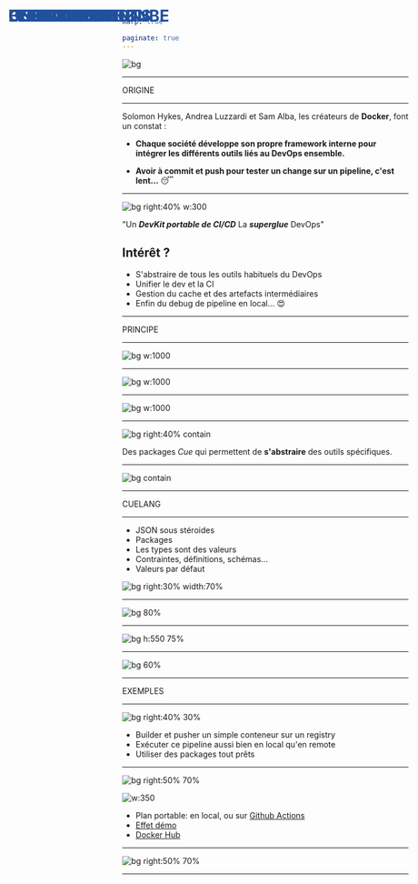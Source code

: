 ```yaml
---
marp: true

paginate: true
---
```

<style>
  
  section{
    background-image: url("ressources/images/background.png");
    background-size: cover;
    }
    
    h1 {
    color: #21509c;
    position: absolute;
    top: 20px; 
    left: 28px;
    font-weight: bold;
  }

  img[alt~="center"] {
    display: block;
    margin: 0 auto;
  }

  section li {
    line-height: 38px;
    font-size:26px
  }
  section.sommaire {
    background-image: url("ressources/images/rose_gauche.png");
  }

  section.sommaire ul li {
    line-height: 50px;
    font-size: 40px;
    position: relative;
    left: 250px;
  }

  section.sommaire>h1 {
    color: #21509c;
    position: absolute;
    top: 50px; 
    left: 350px;
    font-weight: bold;
  }

  section.part {
    background-image: url("ressources/images/background_part.png");
    background-size: cover;
    color: white;
    font-size: 150px;
    text-align: center;
  }

  section.part>p {
    color: white;
    position: absolute;
    top: 50%;
    left: 50%;
    font-weight: bold;
    transform: translate(-50%, -50%);
    background: #233a7b;
    width: max-content;

  }

  </style>



![bg](ressources/images/titre.png)

---
<!-- _class: part -->

ORIGINE

---
# UN BESOIN

Solomon Hykes, Andrea Luzzardi et Sam Alba, les créateurs de **Docker**, font un constat :

- **Chaque société développe son propre framework interne pour intégrer les différents outils liés au DevOps ensemble.**

- **Avoir à commit et push pour tester un change sur un pipeline, c'est lent...** :sleeping:

___
# UNE REPONSE


![bg right:40% w:300](ressources/images/dagger_logo.png)

"Un ***DevKit portable de CI/CD***
La ***superglue*** DevOps"

## **Intérêt ?**
- S'abstraire de tous les outils habituels du DevOps
- Unifier le dev et la CI
- Gestion du cache et des artefacts intermédiaires
- Enfin du debug de pipeline en local... :heart_eyes:

---

<!-- _class: part -->

PRINCIPE

---

# LE DAG

![bg w:1000 ](ressources/images/dag_init.png)
___

# LE DAG

![bg w:1000 ](ressources/images/dag_nutella.png)
___

# LE DAG

![bg w:1000 ](ressources/images/dag_final.png)

---

# DES INGREDIENTS

![bg right:40% contain ](ressources/images/pkgs_dagger.png)

Des packages *Cue* qui permettent de **s'abstraire** des outils spécifiques.


---

# UN PLAN

![bg contain ](ressources/images/plan.png)

___



<!-- _class: part -->

CUELANG

---

# CUELANG

- JSON sous stéroides
- Packages
- Les types sont des valeurs
- Contraintes, définitions, schémas...
- Valeurs par défaut

![bg right:30% width:70%](ressources/images/cuelinks.png)

---

# CUE RECETTE
![bg 80% ](ressources/images/cue1.png)

___

# CUE VALIDATION

![bg h:550 75% ](ressources/images/cue2.png)

___

# CUE GENERATION

![bg 60% ](ressources/images/cue3.png)

___

<!-- _class: part -->

EXEMPLES
___

# BUILD & PUSH

![bg right:40% 30%](ressources/images/dag_buildpush.png)

- Builder et pusher un simple conteneur sur un registry
- Exécuter ce pipeline aussi bien en local qu'en remote
- Utiliser des packages tout prêts
___

# BUILD & PUSH

![bg right:50% 70% ](ressources/images/demo1.png)

![w:350](ressources/images/flask.png)
</br>

- Plan portable: en local, ou sur [Github Actions](https://github.com/arnaud-soulie/dagger_demo/actions/workflows/ci_demo2.yml)
- [Effet démo](http://localhost:12345)
- [Docker Hub](https://hub.docker.com/r/fgtech/demo2)

___

# DEPLOIEMENT KUBE

![bg right:50% 70% ](ressources/images/dag_fullapp.png)

___